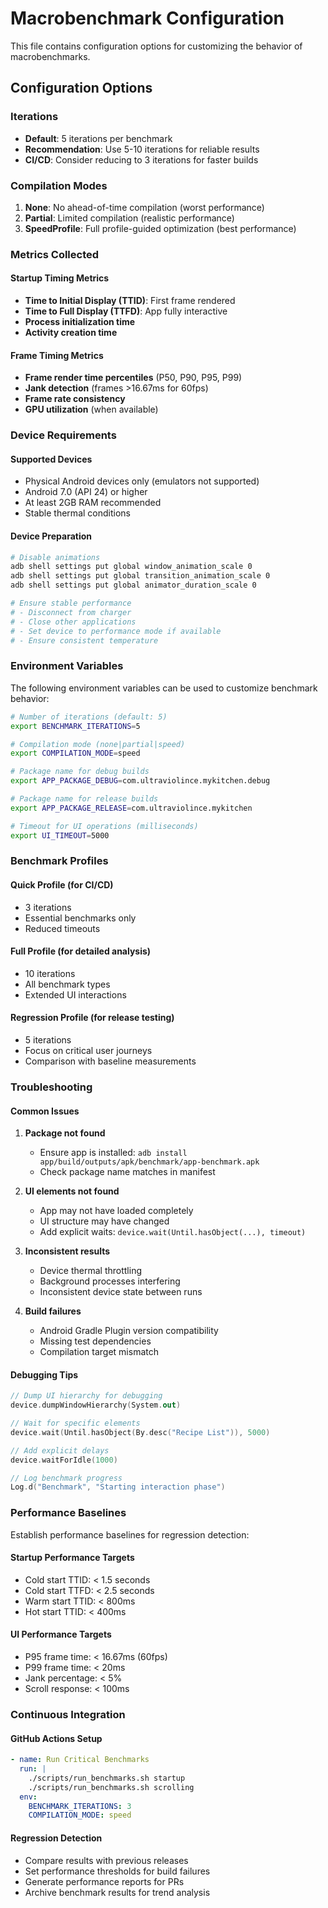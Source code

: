 # Macrobenchmark Configuration

This file contains configuration options for customizing the behavior of macrobenchmarks.

## Configuration Options

### Iterations
- **Default**: 5 iterations per benchmark
- **Recommendation**: Use 5-10 iterations for reliable results
- **CI/CD**: Consider reducing to 3 iterations for faster builds

### Compilation Modes
1. **None**: No ahead-of-time compilation (worst performance)
2. **Partial**: Limited compilation (realistic performance)  
3. **SpeedProfile**: Full profile-guided optimization (best performance)

### Metrics Collected

#### Startup Timing Metrics
- **Time to Initial Display (TTID)**: First frame rendered
- **Time to Full Display (TTFD)**: App fully interactive
- **Process initialization time**
- **Activity creation time**

#### Frame Timing Metrics  
- **Frame render time percentiles** (P50, P90, P95, P99)
- **Jank detection** (frames >16.67ms for 60fps)
- **Frame rate consistency**
- **GPU utilization** (when available)

### Device Requirements

#### Supported Devices
- Physical Android devices only (emulators not supported)
- Android 7.0 (API 24) or higher
- At least 2GB RAM recommended
- Stable thermal conditions

#### Device Preparation
```bash
# Disable animations
adb shell settings put global window_animation_scale 0
adb shell settings put global transition_animation_scale 0  
adb shell settings put global animator_duration_scale 0

# Ensure stable performance
# - Disconnect from charger
# - Close other applications
# - Set device to performance mode if available
# - Ensure consistent temperature
```

### Environment Variables

The following environment variables can be used to customize benchmark behavior:

```bash
# Number of iterations (default: 5)
export BENCHMARK_ITERATIONS=5

# Compilation mode (none|partial|speed)
export COMPILATION_MODE=speed

# Package name for debug builds
export APP_PACKAGE_DEBUG=com.ultraviolince.mykitchen.debug

# Package name for release builds  
export APP_PACKAGE_RELEASE=com.ultraviolince.mykitchen

# Timeout for UI operations (milliseconds)
export UI_TIMEOUT=5000
```

### Benchmark Profiles

#### Quick Profile (for CI/CD)
- 3 iterations
- Essential benchmarks only
- Reduced timeouts

#### Full Profile (for detailed analysis)
- 10 iterations
- All benchmark types
- Extended UI interactions

#### Regression Profile (for release testing)
- 5 iterations
- Focus on critical user journeys
- Comparison with baseline measurements

### Troubleshooting

#### Common Issues

1. **Package not found**
   - Ensure app is installed: `adb install app/build/outputs/apk/benchmark/app-benchmark.apk`
   - Check package name matches in manifest

2. **UI elements not found**
   - App may not have loaded completely
   - UI structure may have changed
   - Add explicit waits: `device.wait(Until.hasObject(...), timeout)`

3. **Inconsistent results**
   - Device thermal throttling
   - Background processes interfering
   - Inconsistent device state between runs

4. **Build failures**
   - Android Gradle Plugin version compatibility
   - Missing test dependencies
   - Compilation target mismatch

#### Debugging Tips

```kotlin
// Dump UI hierarchy for debugging
device.dumpWindowHierarchy(System.out)

// Wait for specific elements
device.wait(Until.hasObject(By.desc("Recipe List")), 5000)

// Add explicit delays
device.waitForIdle(1000)

// Log benchmark progress
Log.d("Benchmark", "Starting interaction phase")
```

### Performance Baselines

Establish performance baselines for regression detection:

#### Startup Performance Targets
- Cold start TTID: < 1.5 seconds
- Cold start TTFD: < 2.5 seconds  
- Warm start TTID: < 800ms
- Hot start TTID: < 400ms

#### UI Performance Targets
- P95 frame time: < 16.67ms (60fps)
- P99 frame time: < 20ms
- Jank percentage: < 5%
- Scroll response: < 100ms

### Continuous Integration

#### GitHub Actions Setup
```yaml
- name: Run Critical Benchmarks
  run: |
    ./scripts/run_benchmarks.sh startup
    ./scripts/run_benchmarks.sh scrolling
  env:
    BENCHMARK_ITERATIONS: 3
    COMPILATION_MODE: speed
```

#### Regression Detection
- Compare results with previous releases
- Set performance thresholds for build failures
- Generate performance reports for PRs
- Archive benchmark results for trend analysis
